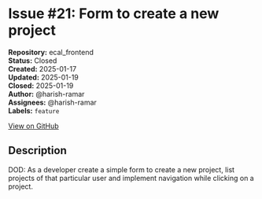 # Issue #21: Form to create a new project

**Repository:** ecal_frontend  
**Status:** Closed  
**Created:** 2025-01-17  
**Updated:** 2025-01-19  
**Closed:** 2025-01-19  
**Author:** @harish-ramar  
**Assignees:** @harish-ramar  
**Labels:** `feature`  

[View on GitHub](https://github.com/Simtestlab/ecal_frontend/issues/21)

## Description

DOD: As a developer create a simple form to create a new project, list projects of that particular user and implement navigation while clicking on a project.